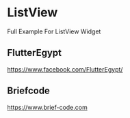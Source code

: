 # ListView 

Full Example For ListView Widget

## FlutterEgypt
https://www.facebook.com/FlutterEgypt/

## Briefcode
https://www.brief-code.com